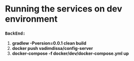 # Running the services on dev environment

### `BackEnd:`
1. **gradlew -Pversion=0.0.1 clean build**
2. **docker push vadimdissa/config-server**
3. **docker-compose -f docker/dev/docker-compose.yml up**